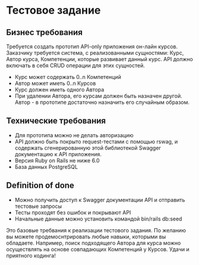 # Тестовое задание

## Бизнес требования
Требуется создать прототип API-only приложения он-лайн курсов. Заказчику требуется система, с реализованными сущностями: Курс, Автор курса, Компетенции, которые развивает данный курс. API должно включать в себя CRUD операции для этих сущностей.
* Курс может содержать 0..n Компетенций
* Автор может иметь 0..n Курсов
* Курс должен иметь одного Автора
* При удалении Автора, его курсам должен быть назначен другой. Автор - в прототипе достаточно назначить его случайным образом.

## Технические требования
* Для прототипа можно не делать авторизацию
* API должно быть покрыто request-тестами с помощью rswag, и содержать сгенерированную этой библиотекой Swagger документацию к API приложения.
* Версия Ruby on Rails не ниже 6.0
* База данных PostgreSQL

## Definition of done
* Можно получить доступ к Swagger документации API и отправить тестовые запросы
* Тесты проходят без ошибок и покрывают API
* Начальные данные можно установить командой bin/rails db:seed

Это базовые требвания к реализации тестового задания. По желанию вы можете продемоснтрировать любые навыки, которыми вы обладаете. Например, поиск подходящего Автора для курса можно осуществлять на основе совпадающих Компетенций у Курсов.
Удачи и приятного кодинга!